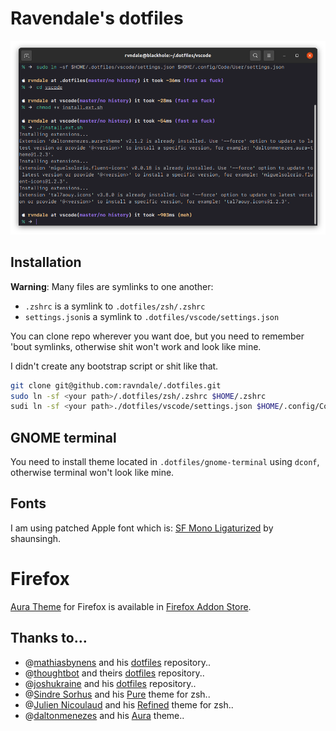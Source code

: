 
# Ravendale's dotfiles

![Shell prompt](pics/term-preview.png)

## Installation

**Warning**: Many files are symlinks to one another:
- `.zshrc` is a symlink to `.dotfiles/zsh/.zshrc`
- `settings.json`is a symlink to `.dotfiles/vscode/settings.json`

You can clone repo wherever you want doe, but you need to remember 'bout symlinks, otherwise shit won't work and look like mine.

I didn't create any bootstrap script or shit like that.

```bash
git clone git@github.com:ravndale/.dotfiles.git
sudo ln -sf <your path>/.dotfiles/zsh/.zshrc $HOME/.zshrc
sudi ln -sf <your path>./dotfiles/vscode/settings.json $HOME/.config/Code/User/settings.json
```

## GNOME terminal
You need to install theme located in `.dotfiles/gnome-terminal` using `dconf`, otherwise terminal won't look like mine.

## Fonts
I am using patched Apple font which is: [SF Mono Ligaturized](https://github.com/shaunsingh/SFMono-Nerd-Font-Ligaturized) by shaunsingh.

# Firefox
[Aura Theme](https://github.com/daltonmenezes/aura-theme/tree/main/packages/firefox) for Firefox is available in [Firefox Addon Store](https://addons.mozilla.org/en-US/firefox/addon/aura-theme/).

## Thanks to…
- @[mathiasbynens](https://github.com/mathiasbynens) and his [dotfiles](https://github.com/mathiasbynens/dotfiles) repository..
- @[thoughtbot](https://github.com/thoughtbot/) and theirs [dotfiles](https://github.com/thoughtbot/dotfiles) repository..
- @[joshukraine](https://github.com/joshukraine/) and his [dotfiles](https://github.com/joshukraine/dotfiles) repository..
- @[Sindre Sorhus](https://github.com/sindresorhus) and his [Pure](https://github.com/sindresorhus/pure) theme for zsh..
- @[Julien Nicoulaud](https://github.com/nicoulaj) and his [Refined](https://github.com/ohmyzsh/ohmyzsh/blob/master/themes/refined.zsh-theme) theme for zsh..
- @[daltonmenezes](https://github.com/daltonmenezes/) and his [Aura](https://github.com/daltonmenezes/aura-theme) theme..